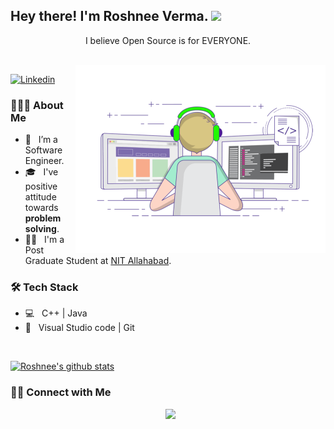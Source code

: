 <h2> Hey there! I'm Roshnee Verma. <img src="https://github.com/souvikguria98/souvikguria98/blob/master/Hi.gif" width="25"></h2>
<p align="center">I believe Open Source is for EVERYONE.</p>
<br>
<img align="right" alt="GIF" src="https://raw.githubusercontent.com/devSouvik/devSouvik/master/gif3.gif" width="400"/>

[![Linkedin](https://img.shields.io/badge/-LinkedIn-blue?style=flat&logo=Linkedin&logoColor=white)](https://www.linkedin.com/in/roshnee-verma/)

<h3> 👨🏻‍💻 About Me </h3>

- 🔭 &nbsp; I’m a Software Engineer.
- 🎓 &nbsp; I've positive attitude towards <strong>problem solving</strong>.
- 👨‍🎓 &nbsp; I'm a Post Graduate Student at [NIT Allahabad](https://www.nitt.edu/).

<h3>🛠 Tech Stack</h3>

- 💻 &nbsp; C++ | Java
- 🔧 &nbsp; Visual Studio code | Git

<br>

[![Roshnee's github stats](https://github-readme-stats.vercel.app/api?username=Roshnee-Patel&card_width=400)](https://github.com/sauravgpt/github-readme-stats)

<h3> 🤝🏻 Connect with Me </h3>

<div align="center">

</div>

<p align="center">
&nbsp; <a href="https://www.linkedin.com/in/roshnee-verma/" target="_blank" rel="noopener noreferrer"><img src="https://img.icons8.com/plasticine/100/000000/linkedin.png" width="50" /></a>
</p>
